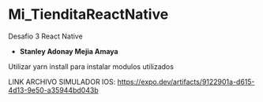 # Mi_TienditaReactNative


Desafio 3 React Native

* **Stanley Adonay Mejia Amaya**

Utilizar yarn install para instalar modulos utilizados

LINK ARCHIVO SIMULADOR IOS: https://expo.dev/artifacts/9122901a-d615-4d13-9e50-a35944bd043b
